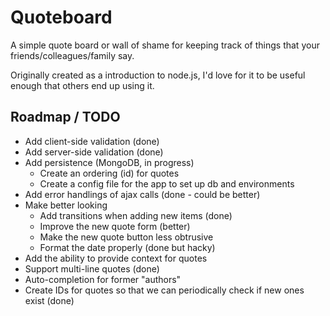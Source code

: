 # Quoteboard

A simple quote board or wall of shame for keeping track of things that your friends/colleagues/family say.

Originally created as a introduction to node.js, I'd love for it to be useful enough that others end up using it.

## Roadmap / TODO

 * Add client-side validation (done)
 * Add server-side validation (done)
 * Add persistence (MongoDB, in progress)
     * Create an ordering (id) for quotes
     * Create a config file for the app to set up db and environments
 * Add error handlings of ajax calls (done - could be better)
 * Make better looking
	 * Add transitions when adding new items (done)
	 * Improve the new quote form (better)
	 * Make the new quote button less obtrusive
	 * Format the date properly (done but hacky)
 * Add the ability to provide context for quotes
 * Support multi-line quotes (done)
 * Auto-completion for former "authors"
 * Create IDs for quotes so that we can periodically check if new ones exist (done)